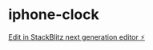 # iphone-clock

[Edit in StackBlitz next generation editor ⚡️](https://stackblitz.com/~/github.com/ChenReuven/iphone-clock)
